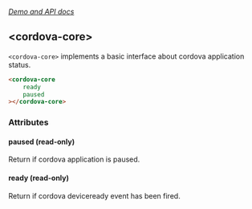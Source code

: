 _[Demo and API docs](https://adelarosab.github.io/)_


## &lt;cordova-core&gt;

`<cordova-core>` implements a basic interface about cordova application status.

```html
<cordova-core
    ready
    paused
></cordova-core>
```
### Attributes
 
#### paused (read-only)

Return if cordova application is paused.

#### ready (read-only)

Return if cordova deviceready event has been fired.
